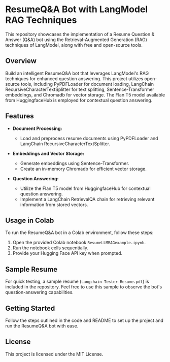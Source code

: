 # ResumeQ&A Bot with LangModel RAG Techniques

This repository showcases the implementation of a Resume Question & Answer (Q&A) bot using the Retrieval-Augmented Generation (RAG) techniques of LangModel, along with free and open-source tools.

## Overview

Build an intelligent ResumeQ&A bot that leverages LangModel's RAG techniques for enhanced question answering. This project utilizes open-source tools, including PyPDFLoader for document loading, LangChain RecursiveCharacterTextSplitter for text splitting, Sentence-Transformer embeddings, and Chromadb for vector storage. The Flan T5 model available from HuggingfaceHub is employed for contextual question answering.

## Features

- **Document Processing:**
  - Load and preprocess resume documents using PyPDFLoader and LangChain RecursiveCharacterTextSplitter.

- **Embeddings and Vector Storage:**
  - Generate embeddings using Sentence-Transformer.
  - Create an in-memory Chromadb for efficient vector storage.

- **Question Answering:**
  - Utilize the Flan T5 model from HuggingfaceHub for contextual question answering.
  - Implement a LangChain RetrievalQA chain for retrieving relevant information from stored vectors.

## Usage in Colab

To run the ResumeQ&A bot in a Colab environment, follow these steps:

1. Open the provided Colab notebook `ResumeLLMRAGexample.ipynb`.
2. Run the notebook cells sequentially.
3. Provide your Hugging Face API key when prompted.

## Sample Resume

For quick testing, a sample resume (`Langchain-Tester-Resume.pdf`) is included in the repository. Feel free to use this sample to observe the bot's question-answering capabilities.

## Getting Started

Follow the steps outlined in the code and README to set up the project and run the ResumeQ&A bot with ease.

## License

This project is licensed under the MIT License.
